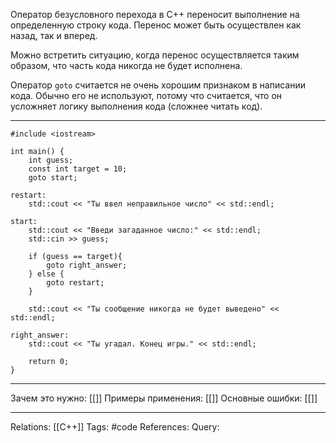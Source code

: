 Оператор безусловного перехода в C++ переносит выполнение на определенную строку кода. Перенос может быть осуществлен как назад, так и вперед. 

Можно встретить ситуацию, когда перенос осуществляется таким образом, что часть кода никогда не будет исполнена. 

Оператор `goto` считается не очень хорошим признаком в написании кода. Обычно его не используют, потому что считается, что он усложняет логику выполнения кода (сложнее читать код). 

___
```
#include <iostream>

int main() {
	int guess;
	const int target = 10;
	goto start;
	
restart:
	std::cout << "Ты ввел неправильное число" << std::endl;

start:
	std::cout << "Введи загаданное число:" << std::endl;
	std::cin >> guess;

	if (guess == target){
		goto right_answer; 
	} else {
		goto restart;
	}

	std::cout << "Ты сообщение никогда не будет выведено" << std::endl;

right_answer:
	std::cout << "Ты угадал. Конец игры." << std::endl;

	return 0;
}
```
___
Зачем это нужно: [[]] 
Примеры применения: [[]] 
Основные ошибки: [[]]
___
Relations: [[C++]] 
Tags: #code
References: 
Query: 
